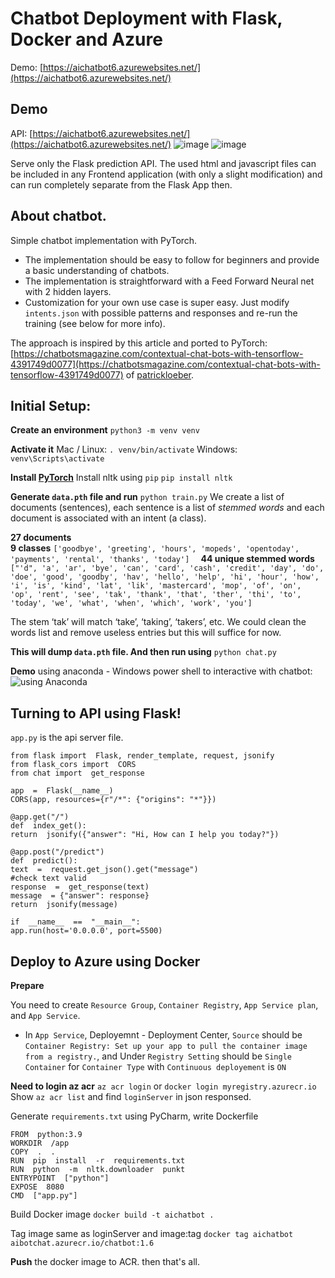 # Chatbot Deployment with Flask, Docker and Azure

Demo: [https://aichatbot6.azurewebsites.net/](https://aichatbot6.azurewebsites.net/)
## Demo
API: [https://aichatbot6.azurewebsites.net/](https://aichatbot6.azurewebsites.net/)
![image](https://user-images.githubusercontent.com/60019805/230247288-fdde7f4b-a5fe-443d-ad84-0fcb6d40b97c.png)
![image](https://user-images.githubusercontent.com/60019805/230247339-843a0e99-3e21-4ab7-b4ac-b6fa8b3c0e76.png)

Serve only the Flask prediction API. The used html and javascript files can be included in any Frontend application (with only a slight modification) and can run completely separate from the Flask App then.
 

## About chatbot.
Simple chatbot implementation with PyTorch.

-   The implementation should be easy to follow for beginners and provide a basic understanding of chatbots.
-   The implementation is straightforward with a Feed Forward Neural net with 2 hidden layers.
-   Customization for your own use case is super easy. Just modify  `intents.json`  with possible patterns and responses and re-run the training (see below for more info).

The approach is inspired by this article and ported to PyTorch:  [https://chatbotsmagazine.com/contextual-chat-bots-with-tensorflow-4391749d0077](https://chatbotsmagazine.com/contextual-chat-bots-with-tensorflow-4391749d0077) of [patrickloeber](https://github.com/patrickloeber/pytorch-chatbot).

## Initial Setup:
**Create an environment**
`python3 -m venv venv`

**Activate it**
Mac / Linux:
`. venv/bin/activate`
Windows:
`venv\Scripts\activate`

**Install [PyTorch](https://pytorch.org/)**
Install nltk using `pip`
`pip install nltk`

**Generate `data.pth` file and run**
`python train.py`
We create a list of documents (sentences), each sentence is a list of  _stemmed_  _words_  and each document is associated with an intent (a class).

**27 documents**  
**9 classes** `['goodbye', 'greeting', 'hours', 'mopeds', 'opentoday', 'payments', 'rental', 'thanks', 'today']  `
**44 unique stemmed words** `["'d", 'a', 'ar', 'bye', 'can', 'card', 'cash', 'credit', 'day', 'do', 'doe', 'good', 'goodby', 'hav', 'hello', 'help', 'hi', 'hour', 'how', 'i', 'is', 'kind', 'lat', 'lik', 'mastercard', 'mop', 'of', 'on', 'op', 'rent', 'see', 'tak', 'thank', 'that', 'ther', 'thi', 'to', 'today', 'we', 'what', 'when', 'which', 'work', 'you']`

The stem ‘tak’ will match ‘take’, ‘taking’, ‘takers’, etc. We could clean the words list and remove useless entries but this will suffice for now.

**This will dump  `data.pth`  file. And then run using**
`python chat.py`

**Demo** using anaconda - Windows power shell to interactive with chatbot: 
![using Anaconda](https://user-images.githubusercontent.com/60019805/230247221-74e4bcb9-3b4e-468b-92e2-6e5fbde0e370.png)

## Turning to API using Flask!
`app.py` is the api server file.

    from flask import  Flask, render_template, request, jsonify
    from flask_cors import  CORS
    from chat import  get_response
    
    app  =  Flask(__name__)
    CORS(app, resources={r"/*": {"origins": "*"}})
    
    @app.get("/")
    def  index_get():
    return  jsonify({"answer": "Hi, How can I help you today?"})
    
    @app.post("/predict")
    def  predict():
    text  =  request.get_json().get("message")
    #check text valid
    response  =  get_response(text)
    message  = {"answer": response}
    return  jsonify(message)
    
    if  __name__  ==  "__main__":
    app.run(host='0.0.0.0', port=5500)

## Deploy to Azure using Docker
**Prepare**

You need to create `Resource Group`, `Container Registry`, `App Service plan`, and `App Service`. 
- In `App Service`, Deployemnt - Deployment Center, `Source` should be `Container Registry: Set up your app to pull the container image from a registry.`, and Under `Registry Setting` should be `Single Container` for `Container Type` with `Continuous deployement` is `ON`

**Need to login az acr**
`az acr login` or `docker login myregistry.azurecr.io`
Show `az acr list` and find `loginServer` in json responsed.
 
Generate `requirements.txt` using PyCharm, write Dockerfile
  
    FROM  python:3.9
    WORKDIR  /app
    COPY  .  .
    RUN  pip  install  -r  requirements.txt
    RUN  python  -m  nltk.downloader  punkt
    ENTRYPOINT  ["python"]
    EXPOSE  8080
    CMD  ["app.py"]

Build Docker image
`docker build -t aichatbot .`

Tag image same as loginServer and image:tag
`docker tag aichatbot aibotchat.azurecr.io/chatbot:1.6`

**Push** the docker image to ACR. then that's all.




